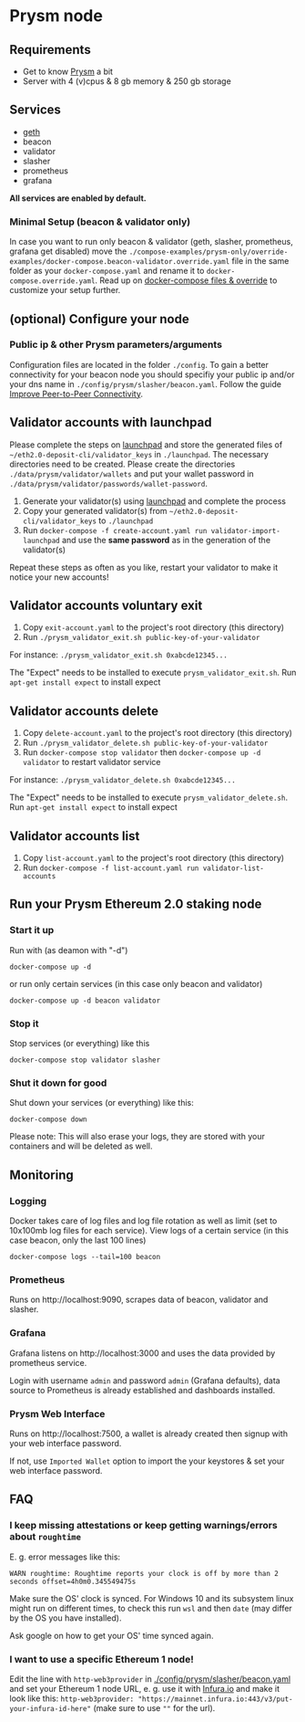 # Prysm node

## Requirements
* Get to know [Prysm](https://docs.prylabs.network/docs/getting-started/) a bit
* Server with 4 (v)cpus & 8 gb memory & 250 gb storage

## Services
* [geth](https://github.com/ethereum/go-ethereum)
* beacon
* validator
* slasher
* prometheus
* grafana

**All services are enabled by default.**

### Minimal Setup (beacon & validator only)
In case you want to run only beacon & validator (geth, slasher, prometheus, grafana get disabled) move the `./compose-examples/prysm-only/override-examples/docker-compose.beacon-validator.override.yaml` file in the same folder as your `docker-compose.yaml` and rename it to `docker-compose.override.yaml`. Read up on [docker-compose files & override](https://docs.docker.com/compose/extends/#multiple-compose-files) to customize your setup further.

## (optional) Configure your node

### Public ip & other Prysm parameters/arguments
Configuration files are located in the folder `./config`. To gain a better connectivity for your beacon node you should specifiy your public ip and/or your dns name in `./config/prysm/slasher/beacon.yaml`. Follow the guide [Improve Peer-to-Peer Connectivity](https://docs.prylabs.network/docs/prysm-usage/p2p-host-ip/).

## Validator accounts with launchpad
Please complete the steps on [launchpad](https://launchpad.ethereum.org/) and store the generated files of `~/eth2.0-deposit-cli/validator_keys` in `./launchpad`. The necessary directories need to be created. Please create the directories `./data/prysm/validator/wallets` and put your wallet password in `./data/prysm/validator/passwords/wallet-password`.

1. Generate your validator(s) using [launchpad](https://launchpad.ethereum.org/) and complete the process
2. Copy your generated validator(s) from `~/eth2.0-deposit-cli/validator_keys` to `./launchpad`
3. Run `docker-compose -f create-account.yaml run validator-import-launchpad` and use the **same password** as in the generation of the validator(s)

Repeat these steps as often as you like, restart your validator to make it notice your new accounts!

## Validator accounts voluntary exit

1. Copy `exit-account.yaml` to the project's root directory (this directory)
2. Run `./prysm_validator_exit.sh public-key-of-your-validator`

For instance: `./prysm_validator_exit.sh 0xabcde12345...`

The "Expect" needs to be installed to execute `prysm_validator_exit.sh`. Run `apt-get install expect` to install expect

## Validator accounts delete 

1. Copy `delete-account.yaml` to the project's root directory (this directory)
2. Run `./prysm_validator_delete.sh public-key-of-your-validator`
3. Run `docker-compose stop validator` then `docker-compose up -d validator` to restart validator service

For instance: `./prysm_validator_delete.sh 0xabcde12345...`

The "Expect" needs to be installed to execute `prysm_validator_delete.sh`. Run `apt-get install expect` to install expect

## Validator accounts list

1. Copy `list-account.yaml` to the project's root directory (this directory)
2. Run `docker-compose -f list-account.yaml run validator-list-accounts`


## Run your Prysm Ethereum 2.0 staking node

### Start it up
Run with (as deamon with "-d")
```
docker-compose up -d
```
or run only certain services (in this case only beacon and validator)
```
docker-compose up -d beacon validator
```

### Stop it
Stop services (or everything) like this
```
docker-compose stop validator slasher
```

### Shut it down for good
Shut down your services (or everything) like this:
```
docker-compose down
```
Please note: This will also erase your logs, they are stored with your containers and will be deleted as well.

## Monitoring
### Logging
Docker takes care of log files and log file rotation as well as limit (set to 10x100mb log files for each service).
View logs of a certain service (in this case beacon, only the last 100 lines)
```
docker-compose logs --tail=100 beacon
```

### Prometheus
Runs on http://localhost:9090, scrapes data of beacon, validator and slasher.

### Grafana
Grafana listens on http://localhost:3000 and uses the data provided by prometheus service.

Login with username `admin` and password `admin` (Grafana defaults), data source to Prometheus is already established and dashboards installed.

### Prysm Web Interface
Runs on http://localhost:7500, a wallet is already created then signup with your web interface password.

If not, use `Imported Wallet` option to import the your keystores & set your web interface password.

## FAQ
### I keep missing attestations or keep getting warnings/errors about `roughtime`
E. g. error messages like this:
```
WARN roughtime: Roughtime reports your clock is off by more than 2 seconds offset=4h0m0.345549475s
```
Make sure the OS' clock is synced. For Windows 10 and its subsystem linux might run on different times, to check this run `wsl` and then `date` (may differ by the OS you have installed).

Ask google on how to get your OS' time synced again.

### I want to use a specific Ethereum 1 node!
Edit the line with `http-web3provider` in [./config/prysm/slasher/beacon.yaml](/config/prysm/slasher/beacon.yaml) and set your Ethereum 1 node URL, e. g. use it with [Infura.io](https://infura.io/) and make it look like this: `http-web3provider: "https://mainnet.infura.io:443/v3/put-your-infura-id-here"` (make sure to use `""` for the url).
